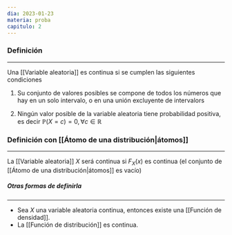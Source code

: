 ```yaml
---
dia: 2023-01-23
materia: proba
capitulo: 2
---
```

### Definición
---
Una [[Variable aleatoria]] es continua si se cumplen las siguientes condiciones

1) Su conjunto de valores posibles se compone de todos los números que hay en un solo intervalo, o en una unión excluyente de intervalors

2) Ningún valor posible de la variable aleatoria tiene probabilidad positiva, es decir $\mathbb{P}(X = c) = 0, \forall c \in \mathbb{R}$


### Definición con [[Átomo de una distribución|átomos]]
---
La [[Variable aleatoria]] $X$ será continua si $F_X(x)$ es continua (el conjunto de [[Átomo de una distribución|átomos]] es vacío)


##### Otras formas de definirla
---
* Sea $X$ una variable aleatoria continua, entonces existe una [[Función de densidad]].
* La [[Función de distribución]] es continua.